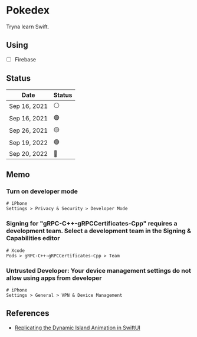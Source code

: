 # Pokedex

Tryna learn Swift.

## Using

- [ ] Firebase

## Status

| Date | Status |
| --- | --- |
| Sep 16, 2021 | ⚪️ |
| Sep 16, 2021 | 🟢 |
| Sep 26, 2021 | 🟡 |
| Sep 19, 2022 | 🟢 |
| Sep 20, 2022 | 🔴 |

## Memo

### Turn on developer mode

``` ios
# iPhone
Settings > Privacy & Security > Developer Mode
```

### Signing for "gRPC-C++-gRPCCertificates-Cpp" requires a development team. Select a development team in the Signing & Capabilities editor

``` xcode
# Xcode
Pods > gRPC-C++-gRPCCertificates-Cpp > Team
```

### Untrusted Developer: Your device management settings do not allow using apps from developer

``` ios
# iPhone
Settings > General > VPN & Device Management
```

## References

- [Replicating the Dynamic Island Animation in SwiftUI](https://betterprogramming.pub/dynamic-island-animation-5869fbce41e6)
